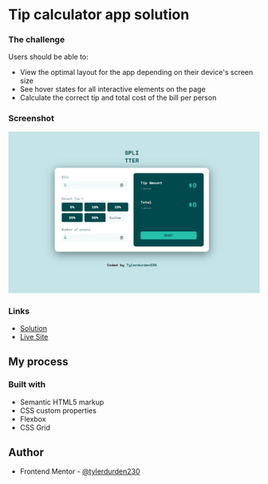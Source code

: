 # Tip calculator app solution

### The challenge

Users should be able to:

- View the optimal layout for the app depending on their device's screen size
- See hover states for all interactive elements on the page
- Calculate the correct tip and total cost of the bill per person

### Screenshot

![](./screenshot.png)

### Links

- [Solution](https://www.frontendmentor.io/solutions/tip-calculator-app-QVNjL-HH7Y)
- [Live Site](https://tipscalculatorapp.netlify.app/)

## My process

### Built with

- Semantic HTML5 markup
- CSS custom properties
- Flexbox
- CSS Grid

## Author

- Frontend Mentor - [@tylerdurden230](https://www.frontendmentor.io/profile/tylerdurden230)


